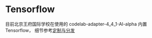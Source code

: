 # Tensorflow

<!--参考[运行在树莓派中的 codelab-adapter tensorflow 插件](https://wwj718.github.io/adapter-tensorflow.html)。-->


目前北京王府国际学校在使用的 codelab-adapter-4_4_1-AI-alpha 内置 Tensorflow， 细节参考[定制与分发](https://adapter.codelab.club/dev_guide/%E5%AE%9A%E5%88%B6%E4%B8%8E%E5%88%86%E5%8F%91/)